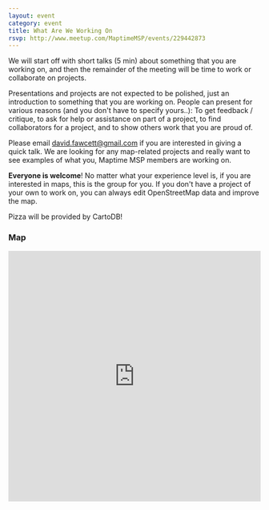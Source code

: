 ```yaml
---
layout: event
category: event
title: What Are We Working On
rsvp: http://www.meetup.com/MaptimeMSP/events/229442873
---
```


We will start off with short talks (5 min) about something that you are working on, and then the remainder of the meeting will be time to work or collaborate on projects.  

Presentations and projects are not expected to be polished, just an introduction to something that you are working on.  People can present for various reasons (and you don't have to specify yours..): To get feedback / critique, to ask for help or assistance on part of a project, to find collaborators for a project, and to show others work that you are proud of.  

Please email david.fawcett@gmail.com if you are interested in giving a quick talk.  We are looking for any map-related projects and really want to see examples of what you, Maptime MSP members are working on.

**Everyone is welcome**! No matter what your experience level is, if you are interested in maps, this is the group for you.  If you don't have a project of your own to work on, you can always edit OpenStreetMap data and improve the map.

Pizza will be provided by CartoDB!

### Map

<iframe width="100%" height="500px" frameBorder="0" src="https://a.tiles.mapbox.com/v4/hockeyduck30.pc1gp5cd/attribution,zoompan,zoomwheel,share.html?access_token=pk.eyJ1IjoiaG9ja2V5ZHVjazMwIiwiYSI6InE4cmFHNlUifQ.X5m_TSatNjZs6Vc7B3_m2A"></iframe>  
